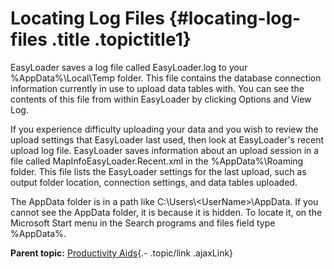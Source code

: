 Locating Log Files {#locating-log-files .title .topictitle1}
==================

<div class="body conbody">

EasyLoader saves a log file called EasyLoader.log to your <span class="ph filepath">%AppData%\\Local\\Temp</span> folder. This file contains the database connection information currently in use to upload data tables with. You can see the contents of this file from within EasyLoader by clicking <span class="ph uicontrol">Options</span> and <span class="ph uicontrol">View Log</span>.

If you experience difficulty uploading your data and you wish to review the upload settings that EasyLoader last used, then look at EasyLoader's recent upload log file. EasyLoader saves information about an upload session in a file called MapInfoEasyLoader.Recent.xml in the <span class="ph filepath">%AppData%\\Roaming</span> folder. This file lists the EasyLoader settings for the last upload, such as output folder location, connection settings, and data tables uploaded.

The <span class="ph filepath">AppData</span> folder is in a path like <span class="ph filepath">C:\\Users\\&lt;UserName&gt;\\AppData</span>. If you cannot see the AppData folder, it is because it is hidden. To locate it, on the Microsoft <span class="ph uicontrol">Start</span> menu in the <span class="ph uicontrol">Search programs and files</span> field type %AppData%.

</div>

<div class="related-links" functx="http://www.functx.com">

<div class="related-links-title">

</div>

<div class="familylinks">

<div class="parentlink">

**Parent topic:** [Productivity Aids](guide/productivity/../../guide/productivity/chapterproductivityaids.html){.- .topic/link .ajaxLink}

</div>

</div>

</div>
